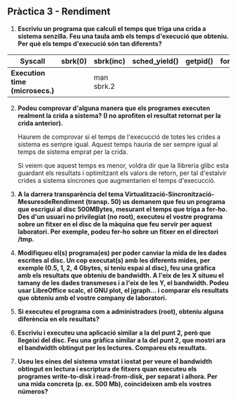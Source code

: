 ## Pràctica 3 - Rendiment

1. **Escriviu un programa que calculi el temps que triga una crida a sistema senzilla. Feu una taula amb els temps d'execució que obteniu. Per què els temps d'execució són tan diferents?**

| Syscall                         | sbrk(0) | sbrk(inc)  | sched_yield() | getpid() | fork()/waitpid() |
| ------------------------------- | ------- | ---------- | ------------- | -------- | ---------------- |
| **Execution time (microsecs.)** |         | man sbrk.2 |               |          |                  |

2. **Podeu comprovar d'alguna manera que els programes executen realment la crida a sistema? (I no aprofiten el resultat retornat per la crida anterior).**

   Haurem de comprovar si el temps de l'execucció de totes les crides a sistema es sempre igual. Aquest temps hauria de ser sempre igual al temps de sistema emprat per la crida.

   Si veiem que aquest temps es menor, voldra dir que la llibreria glibc esta guardant els resultats i optimitzant els valors de retorn, per tal d'estalvir crides a sistema síncrones que augmentarien el temps d'execucciò.

3. **A la darrera transparència del tema Virtualització-Sincronització-MesuresdeRendiment (transp. 50) us demanem que feu un programa que escrigui al disc 500MBytes, mesurant el temps que triga a fer-ho. Des d'un usuari no privilegiat (no root), executeu el vostre programa sobre un fitxer en el disc de la màquina que feu servir per aquest laboratori. Per exemple, podeu fer-ho sobre un fitxer en el directori /tmp.**

4. **Modifiqueu el(s) programa(es) per poder canviar la mida de les dades escrites al disc. Un cop
   executat(s) amb les diferents mides, per exemple (0.5, 1, 2, 4 Gbytes, si teniu espai al disc), feu una gràfica amb els resultats que obteniu de bandwidth. A l'eix de les X situeu el tamany de les dades transmeses i a l'eix de les Y, el bandwidth. Podeu usar LibreOffice scalc, el GNU plot, el jgraph… i comparar els resultats que obteniu amb el vostre company de laboratori.**

5. **Si executeu el programa com a administradors (root), obteniu alguna diferència en els**
   **resultats?**

6. **Escriviu i executeu una aplicació similar a la del punt 2, però que llegeixi del disc. Feu una gràfica similar a la del punt 2, que mostri ara el bandwidth obtingut per les lectures. Compareu els resultats.**

7. **Useu les eines del sistema vmstat i iostat per veure el bandwidth obtingut en lectura i escriptura de fitxers quan executeu els programes write-to-disk i read-from-disk, per separat i alhora. Per una mida concreta (p. ex. 500 Mb), coincideixen amb els vostres números?**